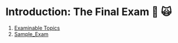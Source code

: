 # Introduction: The Final Exam 🫣 🙀



1. [Examinable Topics](01_Examinable_Topics.md)
1. [Sample_Exam](02_Sample_Exam.pdf)